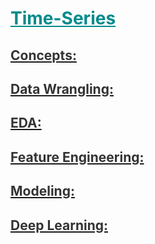 <h1 style='color:darkcyan;text-decoration:underline'>Time-Series</h1>
<div style='width:1000px;margin:auto'>

<h2 id=""><a href="./1_TS_Concepts.html"><span style='color:#333333'>Concepts:</span></a></h2>

<h2 id=""><a href="./3_TS_Data Wrangling.html"><span style='color:#333333'>Data Wrangling:</span></a></h2>

<h2 id=""><a href="./5_TS_EDA.html"><span style='color:#333333'>EDA:</span></a></h2>

<h2><a href="./4_TS_feature_engineering.html"><span style='color:#333333'>Feature Engineering:</span></a></h2>

<h2 id=""><a href="./8_TS_Models.html"><span style='color:#333333'>Modeling:</span></a></h2>

<h2><a href="./9_TS_deep_learning.html"><span style='color:#333333'>Deep Learning:</span></a></h2>


</div>








































